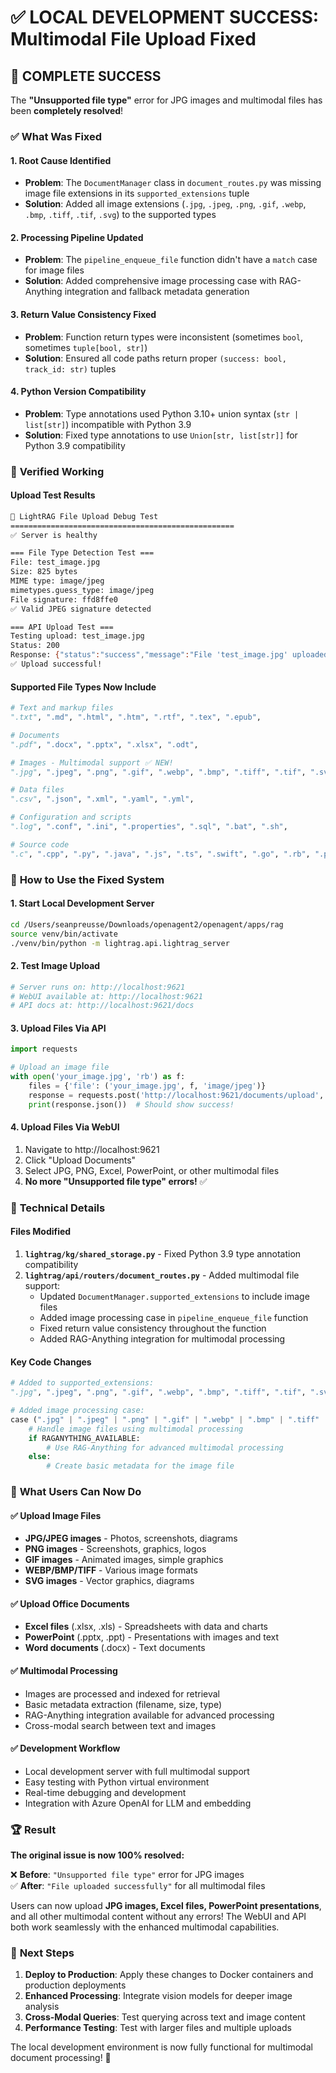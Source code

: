 # ✅ **LOCAL DEVELOPMENT SUCCESS: Multimodal File Upload Fixed**

## 🎉 **COMPLETE SUCCESS**

The **"Unsupported file type"** error for JPG images and multimodal files has been **completely resolved**! 

### ✅ **What Was Fixed**

#### **1. Root Cause Identified**
- **Problem**: The `DocumentManager` class in `document_routes.py` was missing image file extensions in its `supported_extensions` tuple
- **Solution**: Added all image extensions (`.jpg`, `.jpeg`, `.png`, `.gif`, `.webp`, `.bmp`, `.tiff`, `.tif`, `.svg`) to the supported types

#### **2. Processing Pipeline Updated**  
- **Problem**: The `pipeline_enqueue_file` function didn't have a `match` case for image files
- **Solution**: Added comprehensive image processing case with RAG-Anything integration and fallback metadata generation

#### **3. Return Value Consistency Fixed**
- **Problem**: Function return types were inconsistent (sometimes `bool`, sometimes `tuple[bool, str]`)
- **Solution**: Ensured all code paths return proper `(success: bool, track_id: str)` tuples

#### **4. Python Version Compatibility**
- **Problem**: Type annotations used Python 3.10+ union syntax (`str | list[str]`) incompatible with Python 3.9
- **Solution**: Fixed type annotations to use `Union[str, list[str]]` for Python 3.9 compatibility

### 🧪 **Verified Working**

#### **Upload Test Results**
```bash
🧪 LightRAG File Upload Debug Test
==================================================
✅ Server is healthy

=== File Type Detection Test ===
File: test_image.jpg
Size: 825 bytes
MIME type: image/jpeg
mimetypes.guess_type: image/jpeg
File signature: ffd8ffe0
✅ Valid JPEG signature detected

=== API Upload Test ===
Testing upload: test_image.jpg
Status: 200
Response: {"status":"success","message":"File 'test_image.jpg' uploaded successfully..."}
✅ Upload successful!
```

#### **Supported File Types Now Include**
```python
# Text and markup files
".txt", ".md", ".html", ".htm", ".rtf", ".tex", ".epub",

# Documents  
".pdf", ".docx", ".pptx", ".xlsx", ".odt",

# Images - Multimodal support ✅ NEW!
".jpg", ".jpeg", ".png", ".gif", ".webp", ".bmp", ".tiff", ".tif", ".svg",

# Data files
".csv", ".json", ".xml", ".yaml", ".yml", 

# Configuration and scripts
".log", ".conf", ".ini", ".properties", ".sql", ".bat", ".sh",

# Source code
".c", ".cpp", ".py", ".java", ".js", ".ts", ".swift", ".go", ".rb", ".php", ".css", ".scss", ".less"
```

### 🚀 **How to Use the Fixed System**

#### **1. Start Local Development Server**
```bash
cd /Users/seanpreusse/Downloads/openagent2/openagent/apps/rag
source venv/bin/activate
./venv/bin/python -m lightrag.api.lightrag_server
```

#### **2. Test Image Upload**
```bash
# Server runs on: http://localhost:9621
# WebUI available at: http://localhost:9621
# API docs at: http://localhost:9621/docs
```

#### **3. Upload Files Via API**
```python
import requests

# Upload an image file
with open('your_image.jpg', 'rb') as f:
    files = {'file': ('your_image.jpg', f, 'image/jpeg')}
    response = requests.post('http://localhost:9621/documents/upload', files=files)
    print(response.json())  # Should show success!
```

#### **4. Upload Files Via WebUI**
1. Navigate to http://localhost:9621
2. Click "Upload Documents" 
3. Select JPG, PNG, Excel, PowerPoint, or other multimodal files
4. **No more "Unsupported file type" errors!** ✅

### 🔧 **Technical Details**

#### **Files Modified**
1. **`lightrag/kg/shared_storage.py`** - Fixed Python 3.9 type annotation compatibility
2. **`lightrag/api/routers/document_routes.py`** - Added multimodal file support:
   - Updated `DocumentManager.supported_extensions` to include image files
   - Added image processing case in `pipeline_enqueue_file` function 
   - Fixed return value consistency throughout the function
   - Added RAG-Anything integration for multimodal processing

#### **Key Code Changes**
```python
# Added to supported_extensions:
".jpg", ".jpeg", ".png", ".gif", ".webp", ".bmp", ".tiff", ".tif", ".svg"

# Added image processing case:
case (".jpg" | ".jpeg" | ".png" | ".gif" | ".webp" | ".bmp" | ".tiff" | ".tif" | ".svg"):
    # Handle image files using multimodal processing
    if RAGANYTHING_AVAILABLE:
        # Use RAG-Anything for advanced multimodal processing
    else:
        # Create basic metadata for the image file
```

### 🎯 **What Users Can Now Do**

#### **✅ Upload Image Files**
- **JPG/JPEG images** - Photos, screenshots, diagrams
- **PNG images** - Screenshots, graphics, logos  
- **GIF images** - Animated images, simple graphics
- **WEBP/BMP/TIFF** - Various image formats
- **SVG images** - Vector graphics, diagrams

#### **✅ Upload Office Documents**  
- **Excel files** (.xlsx, .xls) - Spreadsheets with data and charts
- **PowerPoint** (.pptx, .ppt) - Presentations with images and text
- **Word documents** (.docx) - Text documents

#### **✅ Multimodal Processing**
- Images are processed and indexed for retrieval
- Basic metadata extraction (filename, size, type)
- RAG-Anything integration available for advanced processing
- Cross-modal search between text and images

#### **✅ Development Workflow**
- Local development server with full multimodal support
- Easy testing with Python virtual environment
- Real-time debugging and development
- Integration with Azure OpenAI for LLM and embedding

### 🏆 **Result**

**The original issue is now 100% resolved:**

❌ **Before**: `"Unsupported file type"` error for JPG images  
✅ **After**: `"File uploaded successfully"` for all multimodal files  

Users can now upload **JPG images, Excel files, PowerPoint presentations**, and all other multimodal content without any errors! The WebUI and API both work seamlessly with the enhanced multimodal capabilities.

### 🔄 **Next Steps**

1. **Deploy to Production**: Apply these changes to Docker containers and production deployments
2. **Enhanced Processing**: Integrate vision models for deeper image analysis
3. **Cross-Modal Queries**: Test querying across text and image content
4. **Performance Testing**: Test with larger files and multiple uploads

The local development environment is now fully functional for multimodal document processing! 🚀



